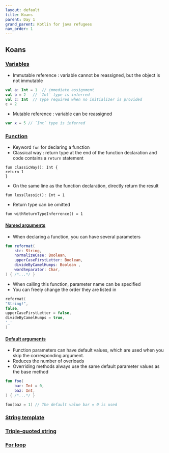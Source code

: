```yaml
---
layout: default
title: Koans
parent: Day 1
grand_parent: Kotlin for java refugees
nav_order: 1
---
```


## Koans

### [Variables](https://kotlinlang.org/docs/basic-syntax.html#variables)

* Immutable reference : variable cannot be reassigned, but the object is not immutable
```kotlin
val a: Int = 1  // immediate assignment
val b = 2   // `Int` type is inferred
val c: Int  // Type required when no initializer is provided
c = 2
```

* Mutable reference : variable can be reassigned
```kotlin
var x = 5 // `Int` type is inferred
```

### [Function](https://play.kotlinlang.org/koans/Introduction/Hello,%20world!/Task.kt)

* Keyword `fun` for declaring a function
* Classical way :  return type at the end of the function declaration and code contains a `return` statement
```
fun classicWay(): Int {
return 1
}
```

* On the same line as the function declaration, directly return the result
```
fun lessClassic(): Int = 1
```

* Return type can be omitted
```
fun withReturnTypeInferrence() = 1
```

#### [Named arguments](https://play.kotlinlang.org/koans/Introduction/Named%20arguments/Task.kt)

* When declaring a function, you can have several parameters
```kotlin
fun reformat(
    str: String,
    normalizeCase: Boolean,
    upperCaseFirstLetter: Boolean,
    divideByCamelHumps: Boolean ,
    wordSeparator: Char,
) { /*...*/ }
```
* When calling this function, parameter name can be specified
* You can freely change the order they are listed in
```kotlin
reformat(
"String!",
false,
upperCaseFirstLetter = false,
divideByCamelHumps = true,
'_'
)
```

#### [Default arguments](https://play.kotlinlang.org/koans/Introduction/Default%20arguments/Task.kt)

* Function parameters can have default values, which are used when you skip the corresponding argument. 
* Reduces the number of overloads
* Overriding methods always use the same default parameter values as the base method
```kotlin
fun foo(
    bar: Int = 0,
    baz: Int,
) { /*...*/ }
```

```kotlin
foo(baz = 1) // The default value bar = 0 is used
```

### [String template](https://kotlinlang.org/docs/basic-syntax.html#string-templates)

### [Triple-quoted string](https://play.kotlinlang.org/koans/Introduction/Triple-quoted%20strings/Task.kt)

### [For loop](https://kotlinlang.org/docs/basic-syntax.html#for-loop)